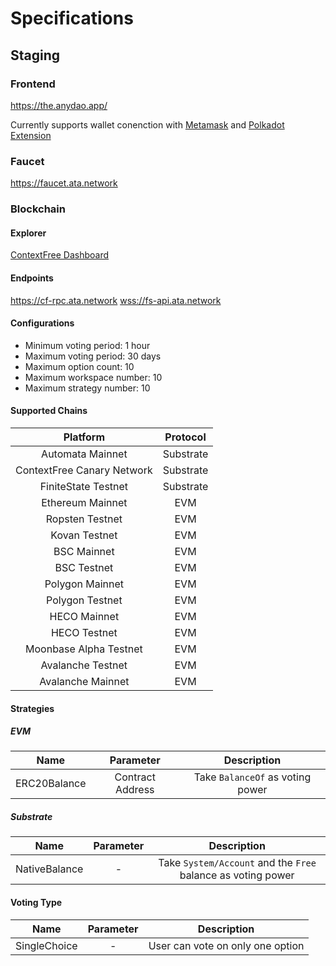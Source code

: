 # Specifications
## Staging

### Frontend
<https://the.anydao.app/>

Currently supports wallet conenction with [Metamask](https://metamask.io/) and [Polkadot Extension](https://polkadot.js.org/extension/)

### Faucet
<https://faucet.ata.network>

### Blockchain
#### Explorer
[ContextFree Dashboard](https://dashboard.ata.network/?rpc=wss%3A%2F%2Fcf-api.ata.network#/explorer)
#### Endpoints
<https://cf-rpc.ata.network>
<wss://fs-api.ata.network>
#### Configurations
- Minimum voting period: 1 hour
- Maximum voting period: 30 days
- Maximum option count: 10
- Maximum workspace number: 10
- Maximum strategy number: 10
#### Supported Chains
|     Platform      | Protocol|
|:-----------------:|:-------:|
|  Automata Mainnet  |   Substrate   |
| ContextFree Canary Network | Substrate |
| FiniteState Testnet| Substrate |
| Ethereum Mainnet | EVM |
| Ropsten Testnet | EVM |
| Kovan Testnet | EVM |
| BSC Mainnet | EVM |
| BSC Testnet | EVM |
| Polygon Mainnet | EVM |
| Polygon Testnet | EVM |
| HECO Mainnet | EVM |
| HECO Testnet | EVM |
| Moonbase Alpha Testnet | EVM |
| Avalanche Testnet | EVM |
| Avalanche Mainnet | EVM |

#### Strategies
##### EVM
|     Name   |   Parameter    |          Description           |
|:----------:|:--------------:|:------------------------------:|
|ERC20Balance|Contract Address|Take `BalanceOf` as voting power|

##### Substrate
|    Name     |Parameter|  Description  |
|:-----------:|:-------:|:-------------:|
|NativeBalance|    -    |Take `System/Account` and the `Free` balance as voting power|

#### Voting Type
|    Name    | Parameter |Description|
|:----------:|:---------:|:---------:|
|SingleChoice|     -     |User can vote on only one option|
